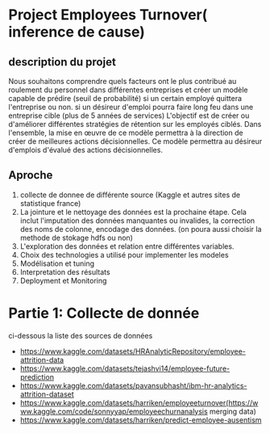 # Project Employees Turnover( inference de cause)

## description du projet

 Nous souhaitons comprendre quels facteurs ont le plus contribué au roulement
 du personnel dans différentes entreprises et créer un modèle capable de prédire
 (seuil de probabilité) si un certain employé quittera l'entreprise ou non. si un désireur d'emploi
pourra faire long feu dans une entreprise cible (plus de 5 années de services)
 L'objectif est de créer ou d'améliorer différentes stratégies de 
rétention sur les employés ciblés. Dans l'ensemble, la mise en œuvre de ce modèle permettra 
à la direction de créer de meilleures actions décisionnelles. Ce modèle permettra au désireur d'emplois
d'évalué des actions décisionnelles.

## Aproche
1) collecte de donnee de différente source (Kaggle et autres sites de statistique france)
2) La jointure et le nettoyage des données est la prochaine étape. Cela inclut l'imputation des données manquantes ou
invalides, la correction des noms de colonne, encodage des données. (on poura aussi choisir la methode de stokage hdfs ou non)
3) L'exploration des données et relation entre différentes variables.
4) Choix des technologies a utilisé pour implementer les modeles
5) Modélisation et tuning
6) Interpretation des résultats
7) Deployment et Monitoring

# Partie 1: Collecte de donnée
ci-dessous la liste des sources de données
- https://www.kaggle.com/datasets/HRAnalyticRepository/employee-attrition-data
- https://www.kaggle.com/datasets/tejashvi14/employee-future-prediction
- https://www.kaggle.com/datasets/pavansubhasht/ibm-hr-analytics-attrition-dataset
- https://www.kaggle.com/datasets/harriken/employeeturnover(https://www.kaggle.com/code/sonnyyap/employeechurnanalysis merging data)
- https://www.kaggle.com/datasets/harriken/predict-employee-ausentism
